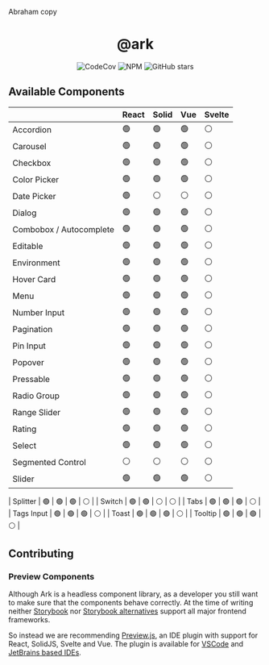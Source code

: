 
Abraham copy

<h1 align="center">@ark</h1>

<p align="center">
  <img alt="CodeCov" src="https://img.shields.io/codecov/c/gh/chakra-ui/ark?style=for-the-badge&token=O6BB59DHJ4"/>
   <img alt="NPM" src="https://img.shields.io/npm/l/@ark-ui/react?style=for-the-badge">
  <img alt="GitHub stars" src="https://img.shields.io/github/stars/chakra-ui/ark?logo=github&style=for-the-badge">
</p>

## Available Components

|                         | React | Solid | Vue | Svelte |
| ----------------------- | ----- | ----- | --- | ------ |
| Accordion               | 🟢    | 🟢    | 🟢  | ⚪     |
| Carousel                | 🟢    | 🟢    | 🟢  | ⚪     |
| Checkbox                | 🟢    | 🟢    | 🟢  | ⚪     |
| Color Picker            | 🟢    | 🟢    | 🟢  | ⚪     |
| Date Picker             | 🟢    | ⚪    | ⚪  | ⚪     |
| Dialog                  | 🟢    | 🟢    | 🟢  | ⚪     |
| Combobox / Autocomplete | 🟢    | 🟢    | 🟢  | ⚪     |
| Editable                | 🟢    | 🟢    | 🟢  | ⚪     |
| Environment             | 🟢    | 🟢    | 🟢  | ⚪     |
| Hover Card              | 🟢    | 🟢    | 🟢  | ⚪     |
| Menu                    | 🟢    | 🟢    | 🟢  | ⚪     |
| Number Input            | 🟢    | 🟢    | 🟢  | ⚪     |
| Pagination              | 🟢    | 🟢    | 🟢  | ⚪     |
| Pin Input               | 🟢    | 🟢    | 🟢  | ⚪     |
| Popover                 | 🟢    | 🟢    | 🟢  | ⚪     |
| Pressable               | 🟢    | 🟢    | 🟢  | ⚪     |
| Radio Group             | 🟢    | 🟢    | 🟢  | ⚪     |
| Range Slider            | 🟢    | 🟢    | 🟢  | ⚪     |
| Rating                  | 🟢    | 🟢    | 🟢  | ⚪     |
| Select                  | 🟢    | 🟢    | 🟢  | ⚪     |
| Segmented Control       | ⚪    | ⚪    | ⚪  | ⚪     |
| Slider                  | 🟢    | 🟢    | 🟢  | ⚪     |
















| Splitter                | 🟢    | 🟢    | 🟢  | ⚪     |
| Switch                  | 🟢    | 🟢    | ⚪  | ⚪     |
| Tabs                    | 🟢    | 🟢    | 🟢  | ⚪     |
| Tags Input              | 🟢    | 🟢    | 🟢  | ⚪     |
| Toast                   | 🟢    | 🟢    | 🟢  | ⚪     |
| Tooltip                 | 🟢    | 🟢    | 🟢  | ⚪     |

## Contributing

### Preview Components

Although Ark is a headless component library, as a developer you still want to make sure that the components behave correctly.
At the time of writing neither [Storybook](https://storybook.js.org/docs/react/api/frameworks-feature-support) nor [Storybook alternatives](https://histoire.dev/) support all major frontend frameworks.

So instead we are recommending [Preview.js](https://previewjs.com/), an IDE plugin with support for React, SolidJS, Svelte and Vue.
The plugin is available for [VSCode](https://marketplace.visualstudio.com/items?itemName=zenclabs.previewjs) and [JetBrains based IDEs](https://plugins.jetbrains.com/plugin/17569-react-preview--deprecated-in-favor-of-preview-js/).

